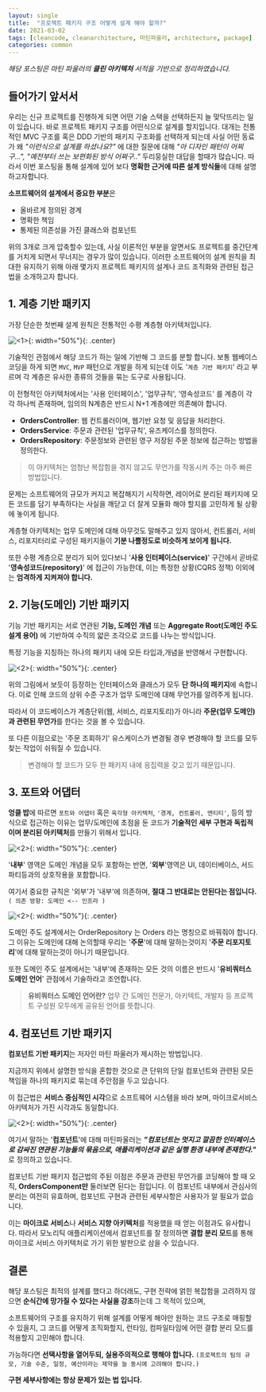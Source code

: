 ```yaml
---
layout: single
title:  "프로젝트 패키지 구조 어떻게 설계 해야 할까?"
date: 2021-03-02
tags: [cleancode, cleanarchitecture, 마틴파울러, architecture, package]
categories: common
---
```

_해당 포스팅은 마틴 파울러의 **클린 아키텍처** 서적을 기반으로 정리하였습니다._

## 들어가기 앞서서

우리는 신규 프로젝트를 진행하게 되면 어떤 기술 스택을 선택하든지 늘 맞닥뜨리는 일이 있습니다. 바로 프로젝트 패키지 구조를 어떤식으로 설계를 할지입니다.
대개는 전통적인 MVC 구조를 혹은 DDD 기반의 패키지 구조화를 선택하게 되는데 사실 어떤 동료가 왜 _"이런식으로 설계를 하셨나요?"_ 에 대한 질문에 대해 _"아 디자인 패턴이 어찌구...", "예전부터 쓰는 보편화된 방식 어쩌구.."_ 두리뭉실한 대답을 할때가 많습니다.
따라서 이번 포스팅을 통해 설계에 있어 보다 **명확한 근거에 따른 설계 방식들**에 대해 설명하고자합니다. 

**소프트웨어의 설계에서 중요한 부분**은
- 올바르게 정의된 경계
- 명확한 책임
- 통제된 의존성을 가진 클래스와 컴포넌트

위의 3개로 크게 압축할수 있는데, 사실 이론적인 부분을 알면서도 프로젝트를 중간단계를 거치게 되면서 무너지는 경우가 많이 있습니다.
이러한 소프트웨어의 설계 원칙을 최대한 유지하기 위해 아래 몇가지 프로젝트 패키지의 설계나 코드 조직화와 관련된 접근법을 소개하고자 합니다.   


## 1. 계층 기반 패키지

가장 단순한 첫번째 설계 원칙은 전통적인 수평 계층형 아키텍처입니다.

![<1>](/assets/images/2021-03-02-clean-arc-package/1.png){: width="50%"}{: .center}

기술적인 관점에서 해당 코드가 하는 일에 기반해 그 코드를 분할 합니다. 보통 웹베이스 코딩을 하게 되면 `MVC`, `MVP` 패턴으로 개발을 하게 되는데 이도 '`계층 기반 패키지`' 라고 부르며 각 계층은 유사한 종류의 것들을 묶는 도구로 사용됩니다.

이 전형적인 아키텍처에서는 '사용 인터페이스', '업무규칙', '영속성코드' 를 계층이 각각 하나씩 존재하며, 임의의 N계층은 반드시 N+1 계층에만 의존해야 합니다.

- **OrdersController**: 웹 컨트롤러이며, 웹기반 요청 및 응답을 처리한다.
- **OrdersService**: 주문과 관련된 '업무규칙', 유즈케이스를 정의한다.
- **OrdersRepository**: 주문정보와 관련된 영구 저장된 주문 정보에 접근하는 방법을 정의한다.

> 이 아키텍처는 엄청난 복잡함을 겪지 않고도 무언가를 작동시켜 주는 아주 빠른 방법입니다.

문제는 소프트웨어의 규모가 커지고 복잡해지기 시작하면, 레이어로 분리된 패키지에 모든 코드를 담기 부족하다는 사실을 깨닫고 더 잘게 모듈화 해야 할지를 고민하게 될 상황에 놓이게 됩니다.

계층형 아키텍처는 업무 도메인에 대해 아무것도 말해주고 있지 않아서, 컨트롤러, 서비스, 리포지터리로 구성된 패키지들이 **기분 나쁠정도로 비슷하게 보이게 됩니다.**

또한 수평 계층으로 분리가 되어 있다보니 '**사용 인터페이스(service)**' 구간에서 곧바로 '**영속성코드(repository)**' 에 접근이 가능한데, 이는 특정한 상황(CQRS 정책) 이외에는 **엄격하게 지켜져야 합니다.**

## 2. 기능(도메인) 기반 패키지

기능 기반 패키지는 서로 연관된 **기능, 도메인 개념** 또는 **Aggregate Root(도메인 주도 설계 용어)** 에 기반하여 수직의 얇은 조각으로 코드를 나누는 방식입니다.

특정 기능을 지칭하는 하나의 패키지 내에 모든 타입과,개념을 반영해서 구현합니다.

![<2>](/assets/images/2021-03-02-clean-arc-package/2.png){: width="50%"}{: .center}

위의 그림에서 보듯이 등장하는 인터페이스와 클래스가 모두 **단 하나의 패키지**에 속합니다. 이로 인해 코드의 상위 수준 구조가 업무 도메인에 대해 무언가를 알려주게 됩니다.

따라서 이 코드베이스가 계층단위(웹, 서비스, 리포지토리)가 아니라 **주문(업무 도메인)과 관련된 무언가**를 한다는 것을 볼 수 있습니다.

또 다른 이점으로는 '주문 조회하기' 유스케이스가 변경될 경우 변경해야 할 코드를 모두 찾는 작업이 쉬워질 수 있습니다. 
> 변경해야 할 코드가 모두 한 패키지 내에 응집력을 갖고 있기 때문입니다.

## 3. 포트와 어댑터

**엉클 밥**에 따르면 `포트와 어댑터` 혹은 `육각형 아키텍처`, `'경계, 컨트롤러, 엔티티'`, 등의 방식으로 접근하는 이유는 업무/도메인에 초점을 둔 코드가 **기술적인 세부 구현과 독립적이며 분리된 아키텍처**를 만들기 위해서 입니다.

![<2>](/assets/images/2021-03-02-clean-arc-package/3.png){: width="50%"}{: .center}

'**내부**' 영역은 도메인 개념을 모두 포함하는 반면, '**외부**'영역은 UI, 데이터베이스, 서드파티등과의 상호작용을 포함합니다.

여기서 중요한 규칙은 '외부'가 '내부'에 의존하며, **절대 그 반대로는 안된다는 점입니다.** `( 의존 방향: 도메인 <-- 인프라 )`

![<2>](/assets/images/2021-03-02-clean-arc-package/3-2.png){: width="50%"}{: .center}

도메인 주도 설계에서는 OrderRepository 는 Orders 라는 명칭으로 바꿔줘야 합니다. 그 이유는 도메인에 대해 논의할때 우리는 '**주문**'에 대해 말하는것이지 '**주문 리포지토리**'에 대해 말하는것이 아니기 때문입니다.

또한 도메인 주도 설계에서는 '내부'에 존재하는 모든 것의 이름은 반드시 '**유비쿼터스 도메인 언어**' 관점에서 기술하라고 조언합니다.

> **유비쿼터스 도메인 언어란?** 업무 간 도메인 전문가, 아키텍트, 개발자 등 프로젝트 구성원 모두에게 공유된 언어를 뜻합니다.


## 4. 컴포넌트 기반 패키지

**컴포넌트 기반 패키지**는 저자인 마틴 파울러가 제시하는 방법입니다. 

지금까지 위에서 설명한 방식을 혼합한 것으로 큰 단위의 단일 컴포넌트와 관련된 모든 책임을 하나의 패키지로 묶는데 주안점을 두고 있습니다.

이 접근법은 **서비스 중심적인 시각**으로 소프트웨어 시스템을 바라 보며, 마이크로서비스 아키텍처가 가진 시각과도 동일합니다.

![<2>](/assets/images/2021-03-02-clean-arc-package/4.png){: width="50%"}{: .center}

여기서 말하는 '**컴포넌트**'에 대해 마틴파울러는 **_"컴포넌트는 멋지고 깔끔한 인터페이스로 감싸진 연관된 기능들의 묶음으로, 애플리케이션과 같은 실행 환경 내부에 존재한다."_** 로 정의하고 있습니다.

컴포넌트 기반 패키지 접근법의 주된 이점은 주문과 관련된 무언가를 코딩해야 할 때 오직, **OrdersComponent만** 둘러보면 된다는 점입니다. 이 컴포넌트 내부에서 관심사의 분리는 여전히 유효하며, 컴포넌트 구현과 관련된 세부사항은 사용자가 알 필요가 없습니다.

이는 **마이크로 서비스**나 **서비스 지향 아키텍처**를 적용했을 때 얻는 이점과도 유사합니다. 따라서 모노리틱 애플리케이션에서 컴포넌트를 잘 정의하면 **결합 분리 모드**를 통해 마이크로 서비스 아키텍처로 가기 위한 발판으로 삼을 수 있습니다.

## 결론

해당 포스팅은 최적의 설계를 했다고 하더래도, 구현 전략에 얽힌 복잡함을 고려하지 않으면 **순식간에 망가질 수 있다는 사실을 강조**하는데 그 목적이 있으며,

소프트웨어의 구조를 유지하기 위해 설계를 어떻게 해야만 원하는 코드 구조로 매핑할 수 있을지, 그 코드를 어떻게 조직화할지, 런타임, 컴파일타임에 어떤 결합 분리 모드를 적용할지 고민해야 합니다.

가능하다면 **선택사항을 열어두되, 실용주의적으로 행해야 합니다.**
`(프로젝트의 팀의 규모, 기술 수준, 일정, 예산이라는 제약을 늘 동시에 고려해야 합니다.)`

**구현 세부사항에는 항상 문제가 있는 법 입니다.**
